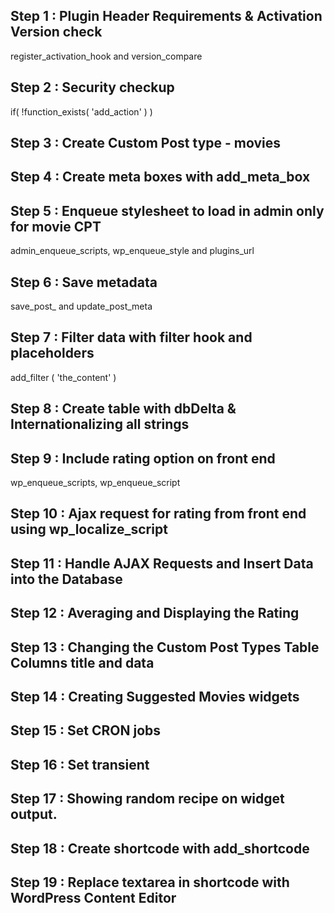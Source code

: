 ## Step 1 : Plugin Header Requirements & Activation Version check
register_activation_hook and version_compare

## Step 2 : Security checkup
if( !function_exists( 'add_action' ) )

## Step 3 : Create Custom Post type - movies

## Step 4 : Create meta boxes with add_meta_box

## Step 5 : Enqueue stylesheet to load in admin only for movie CPT
admin_enqueue_scripts, wp_enqueue_style and plugins_url

## Step 6 : Save metadata
save_post_ and update_post_meta

## Step 7 : Filter data with filter hook and placeholders
add_filter ( 'the_content' )

## Step 8 : Create table with dbDelta & Internationalizing all strings 

## Step 9 : Include rating option on front end
wp_enqueue_scripts, wp_enqueue_script

## Step 10 : Ajax request for rating from front end using wp_localize_script

## Step 11 : Handle AJAX Requests and Insert Data into the Database

## Step 12 : Averaging and Displaying the Rating

## Step 13 : Changing the Custom Post Types Table Columns title and data 

## Step 14 : Creating Suggested Movies widgets

## Step 15 : Set CRON jobs

## Step 16 : Set transient

## Step 17 : Showing random recipe on widget output.

## Step 18 : Create shortcode with add_shortcode

## Step 19 : Replace textarea in shortcode with WordPress Content Editor